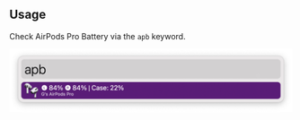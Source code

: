 ## Usage

Check AirPods Pro Battery via the `apb` keyword.

![Showing AirPods battery info](images/apb.png)
